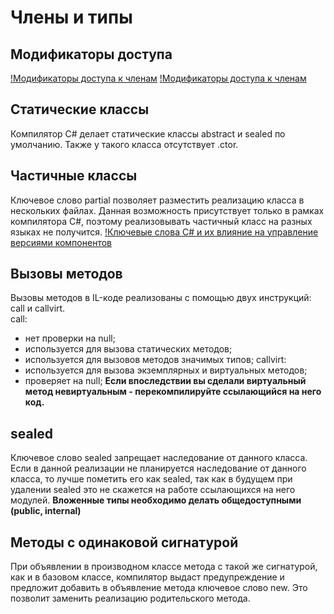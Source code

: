 # Члены и типы
## Модификаторы доступа
[!Модификаторы доступа к членам](/imgReadme/acc_1.png)
[!Модификаторы доступа к членам](/imgReadme/acc_2.png)

## Статические классы
Компилятор C# делает статические классы abstract и sealed по умолчанию. Также у такого класса отсутствует .ctor.
## Частичные классы
Ключевое слово partial позволяет разместить реализацию класса в нескольких файлах. 
Данная возможность присутствует только в рамках компилятора C#, поэтому реализовывать частичный класс
на разных языках не получится.
[!Ключевые слова C# и их влияние на управление версиями компонентов](/imgReadme/kword_1.png)
## Вызовы методов
Вызовы методов в IL-коде реализованы с помощью двух инструкций: call и callvirt.</br>
call:
- нет проверки на null;
- используется для вызова статических методов;
- используется для вызовов методов значимых типов;
callvirt:
- используется для вызова экземплярных и виртуальных методов;
- проверяет на null;
**Если впоследствии вы сделали виртуальный метод невиртуальным - перекомпилируйте ссылающийся на него код.**

## sealed
Ключевое слово sealed запрещает наследование от данного класса. Если в данной реализации не планируется
наследование от данного класса, то лучше пометить его как sealed, так как в будущем при удалении sealed
это не скажется на работе ссылающихся на него модулей.
**Вложенные типы необходимо делать общедоступными (public, internal)**

## Методы с одинаковой сигнатурой
При объявлении в производном классе метода с такой же сигнатурой, как и в базовом классе, 
компилятор выдаст предупреждение и предложит добавить в объявление метода ключевое слово new.
Это позволит заменить реализацию родительского метода.